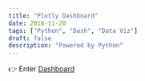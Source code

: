 ```yaml
---
title: "Plotly Dashboard"
date: 2018-11-20
tags: ["Python", "Dash", "Data Viz"]
draft: false
description: "Powered by Python"
---
```

👉 Enter [Dashboard](https://plot.ly/dashboard/ginqg:8/present)

